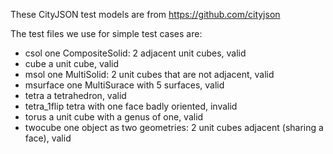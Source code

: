 These CityJSON test models are from https://github.com/cityjson

The test files we use for simple test cases are: 

* csol           one CompositeSolid: 2 adjacent unit cubes, valid
* cube           a unit cube, valid
* msol           one MultiSolid: 2 unit cubes that are not adjacent, valid
* msurface       one MultiSurace with 5 surfaces, valid
* tetra          a tetrahedron, valid
* tetra_1flip    tetra with one face badly oriented, invalid     
* torus          a unit cube with a genus of one, valid
* twocube        one object as two geometries: 2 unit cubes adjacent (sharing a face), valid
